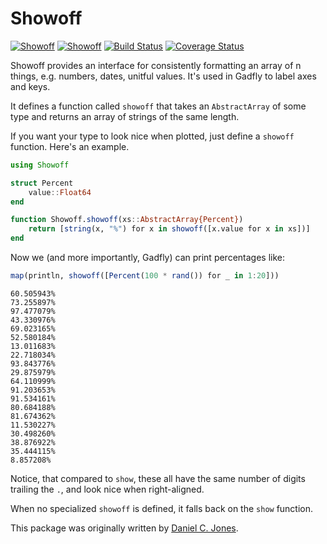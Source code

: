 # Showoff

[![Showoff](http://pkg.julialang.org/badges/Showoff_0.6.svg)](http://pkg.julialang.org/?pkg=Showoff)
[![Showoff](http://pkg.julialang.org/badges/Showoff_0.7.svg)](http://pkg.julialang.org/?pkg=Showoff)
[![Build Status](https://travis-ci.org/JuliaGraphics/Showoff.jl.svg?branch=master)](https://travis-ci.org/JuliaGraphics/Showoff.jl)
[![Coverage Status](https://coveralls.io/repos/github/JuliaGraphics/Showoff.jl/badge.svg?branch=master)](https://coveralls.io/github/JuliaGraphics/Showoff.jl?branch=master)

Showoff provides an interface for consistently formatting an array of n things,
e.g. numbers, dates, unitful values. It's used in Gadfly to
label axes and keys.

It defines a function called `showoff` that takes an `AbstractArray` of some
type and returns an array of strings of the same length.

If you want your type to look nice when plotted, just define a `showoff`
function. Here's an example.

```julia
using Showoff

struct Percent
    value::Float64
end

function Showoff.showoff(xs::AbstractArray{Percent})
    return [string(x, "%") for x in showoff([x.value for x in xs])]
end
```

Now we (and more importantly, Gadfly) can print percentages like:

```julia
map(println, showoff([Percent(100 * rand()) for _ in 1:20]))
```
```
60.505943%
73.255897%
97.477079%
43.330976%
69.023165%
52.580184%
13.011683%
22.718034%
93.843776%
29.875979%
64.110999%
91.203653%
91.534161%
80.684188%
81.674362%
11.530227%
30.498260%
38.876922%
35.444115%
8.857208%
```

Notice, that compared to `show`, these all have the same number of digits
trailing the `.`, and look nice when right-aligned.

When no specialized `showoff` is defined, it falls back on the `show` function.

This package was originally written by [Daniel C. Jones](https://github.com/dcjones).
